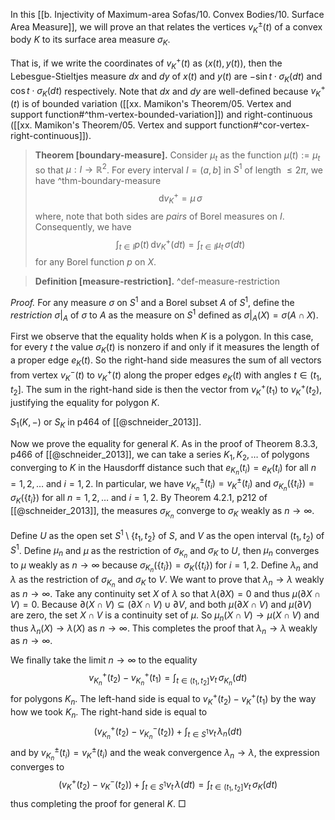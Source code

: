 In this [[b. Injectivity of Maximum-area Sofas/10. Convex Bodies/10. Surface Area Measure]], we will prove an that relates the vertices $v_K^{\pm}(t)$ of a convex body $K$ to its surface area measure $\sigma_K$.

That is, if we write the coordinates of $v_K^+(t)$ as $(x(t), y(t))$, then the Lebesgue-Stieltjes measure $dx$ and $dy$ of $x(t)$ and $y(t)$ are $-\sin t \cdot \sigma_K(dt)$ and $\cos t \cdot \sigma_K(dt)$ respectively. Note that $dx$ and $dy$ are well-defined because $v_K^+(t)$ is of bounded variation ([[xx. Mamikon's Theorem/05. Vertex and support function#^thm-vertex-bounded-variation]]) and right-continuous ([[xx. Mamikon's Theorem/05. Vertex and support function#^cor-vertex-right-continuous]]).

> __Theorem [boundary-measure].__ Consider $\mu_t$ as the function $\mu(t) := \mu_t$ so that $\mu : I \to \mathbb{R}^2$. For every interval $I = (a, b]$ in $S^1$ of length $\leq 2\pi$, we have ^thm-boundary-measure
$$
\mathrm{d} v_K^{+} = \mu \, \sigma
$$
> where, note that both sides are _pairs_ of Borel measures on $I$. Consequently, we have
$$
\int_{t \in I} p(t) \, \mathrm{d} v_K^+(dt) = \int_{t \in I} \mu_t\,\sigma(dt)
$$
> for any Borel function $p$ on $X$.

> __Definition [measure-restriction].__  ^def-measure-restriction

_Proof._ For any measure $\sigma$ on $S^1$ and a Borel subset $A$ of $S^1$, define the _restriction_ $\sigma|_A$ of $\sigma$ to $A$ as the measure on $S^1$ defined as $\sigma|_A(X) = \sigma(A \cap X)$.

First we observe that the equality holds when $K$ is a polygon. In this case, for every $t$ the value $\sigma_K(t)$ is nonzero if and only if it measures the length of a proper edge $e_K(t)$. So the right-hand side measures the sum of all vectors from vertex $v_K^-(t)$ to $v_K^+(t)$ along the proper edges $e_K(t)$ with angles $t \in (t_1, t_2]$. The sum in the right-hand side is then the vector from $v_K^+(t_1)$ to $v_K^+(t_2)$, justifying the equality for polygon $K$.

$S_1(K, -)$ or $S_K$ in p464 of [[@schneider_2013]].

Now we prove the equality for general $K$. As in the proof of Theorem 8.3.3, p466 of [[@schneider_2013]], we can take a series $K_1, K_2, \dots$ of polygons converging to $K$ in the Hausdorff distance such that $e_{K_n}(t_i) = e_{K}(t_i)$ for all $n = 1, 2, \dots$ and $i = 1, 2$. In particular, we have $v_{K_n}^{\pm}(t_i) = v_{K}^{\pm}(t_i)$ and $\sigma_{K_n}(\{t_i\}) = \sigma_{K}(\{t_i\})$ for all $n = 1, 2, \dots$ and $i = 1, 2$. By Theorem 4.2.1, p212 of [[@schneider_2013]], the measures $\sigma_{K_n}$ converge to $\sigma_K$ weakly as $n \to \infty$.

Define $U$ as the open set $S^1 \setminus \left\{ t_1, t_2 \right\}$ of $S$, and $V$ as the open interval $(t_1, t_2)$ of $S^1$. Define $\mu_n$ and $\mu$ as the restriction of $\sigma_{K_n}$ and $\sigma_K$ to $U$, then $\mu_n$ converges to $\mu$ weakly as $n \to \infty$ because $\sigma_{K_n}(\{t_i\}) = \sigma_{K}(\{t_i\})$ for $i = 1, 2$. Define $\lambda_n$ and $\lambda$ as the restriction of $\sigma_{K_n}$ and $\sigma_K$ to $V$. We want to prove that $\lambda_n \to \lambda$ weakly as $n \to \infty$. Take any continuity set $X$ of $\lambda$ so that $\lambda(\partial X) = 0$ and thus $\mu(\partial X \cap V) = 0$. Because $\partial(X \cap V) \subseteq (\partial X \cap V) \cup \partial V$, and both $\mu(\partial X \cap V)$ and $\mu(\partial V)$ are zero, the set $X \cap V$ is a continuity set of $\mu$. So $\mu_n(X \cap V) \to \mu(X \cap V)$ and thus $\lambda_n(X) \to \lambda(X)$ as $n \to \infty$. This completes the proof that $\lambda_n \to \lambda$ weakly as $n \to \infty$.

We finally take the limit $n \to \infty$ to the equality
$$
v_{K_n}^+(t_2) - v_{K_n}^+(t_1) = \int_{t \in (t_1, t_2]} \nu_t \, \sigma_{K_n}(dt)
$$
for polygons $K_n$. The left-hand side is equal to $v_K^+(t_2) - v_K^+(t_1)$ by the way how we took $K_n$. The right-hand side is equal to
$$
(v_{K_n}^+(t_2) - v_{K_n}^-(t_2)) + \int_{t \in S^1} \nu_t \, \lambda_n(dt)
$$
and by $v_{K_n}^{\pm}(t_i) = v_{K}^{\pm}(t_i)$ and the weak convergence $\lambda_n \to \lambda$, the expression converges to
$$
(v_{K}^+(t_2) - v_{K}^-(t_2)) + \int_{t \in S^1} \nu_t \, \lambda(dt) = \int_{t \in (t_1, t_2]} \nu_t\, \sigma_{K}(dt)
$$
thus completing the proof for general $K$. □